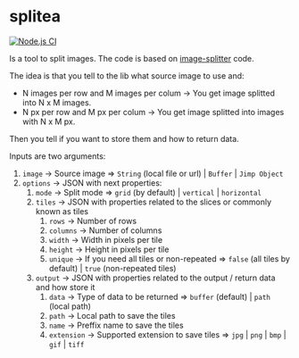 # splitea

[![Node.js CI](https://github.com/crisconru/splitea/actions/workflows/node.js.yml/badge.svg)](https://github.com/crisconru/splitea/actions/workflows/node.js.yml)

Is a tool to split images. The code is based on [image-splitter](https://github.com/achimoraites/image-splitter) code.

The idea is that you tell to the lib what source image to use and:

- N images per row and M images per colum -> You get image splitted into N x M images.
- N px per row and M px per colum -> You get image splitted into images with N x M px.

Then you tell if you want to store them and how to return data.

Inputs are two arguments:

1. `image` -> Source image => `String` (local file or url) | `Buffer` | `Jimp Object`
2. `options` -> JSON with next properties:
   1. `mode` -> Split mode => `grid` (by default) | `vertical` | `horizontal`
   2. `tiles` -> JSON with properties related to the slices or commonly known as tiles
      1. `rows` -> Number of rows
      2. `columns` -> Number of columns
      3. `width` -> Width in pixels per tile
      4. `height` -> Height in pixels per tile
      5. `unique` -> If you need all tiles or non-repeated => `false` (all tiles by default) | `true` (non-repeated tiles)
   3. `output` -> JSON with properties related to the output / return data and how store it
      1. `data` -> Type of data to be returned => `buffer` (default) | `path` (local path)
      2. `path` -> Local path to save the tiles
      3. `name` -> Preffix name to save the tiles
      4. `extension` -> Supported extension to save tiles => `jpg` | `png` | `bmp` | `gif` | `tiff`
